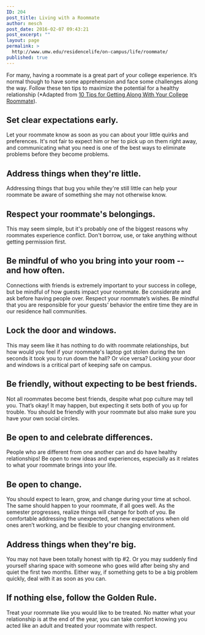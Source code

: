 ```yaml
---
ID: 204
post_title: Living with a Roommate
author: mesch
post_date: 2016-02-07 09:43:21
post_excerpt: ""
layout: page
permalink: >
  http://www.umw.edu/residencelife/on-campus/life/roommate/
published: true
---
```

For many, having a roommate is a great part of your college experience. It’s normal though to have some apprehension and face some challenges along the way. Follow these ten tips to maximize the potential for a healthy relationship (*Adapted from <a href="http://collegelife.about.com/">10 Tips for Getting Along With Your College Roommate</a>).
<h2>Set clear expectations early.</h2>
Let your roommate know as soon as you can about your little quirks and preferences. It's not fair to expect him or her to pick up on them right away, and communicating what you need is one of the best ways to eliminate problems before they become problems.
<h2>Address things when they're little.</h2>
Addressing things that bug you while they're still little can help your roommate be aware of something she may not otherwise know.
<h2>Respect your roommate's belongings.</h2>
This may seem simple, but it's probably one of the biggest reasons why roommates experience conflict. Don't borrow, use, or take anything without getting permission first.
<h2>Be mindful of who you bring into your room -- and how often.</h2>
Connections with friends is extremely important to your success in college, but be mindful of how guests impact your roommate. Be considerate and ask before having people over. Respect your roommate’s wishes. Be mindful that you are responsible for your guests’ behavior the entire time they are in our residence hall communities.
<h2>Lock the door and windows.</h2>
This may seem like it has nothing to do with roommate relationships, but how would you feel if your roommate's laptop got stolen during the ten seconds it took you to run down the hall? Or vice versa? Locking your door and windows is a critical part of keeping safe on campus.
<h2>Be friendly, without expecting to be best friends.</h2>
Not all roommates become best friends, despite what pop culture may tell you. That’s okay! It may happen, but expecting it sets both of you up for trouble. You should be friendly with your roommate but also make sure you have your own social circles.
<h2>Be open to and celebrate differences.</h2>
People who are different from one another can and do have healthy relationships! Be open to new ideas and experiences, especially as it relates to what your roommate brings into your life.
<h2>Be open to change.</h2>
You should expect to learn, grow, and change during your time at school. The same should happen to your roommate, if all goes well. As the semester progresses, realize things will change for both of you. Be comfortable addressing the unexpected, set new expectations when old ones aren’t working, and be flexible to your changing environment.
<h2>Address things when they're big.</h2>
You may not have been totally honest with tip #2. Or you may suddenly find yourself sharing space with someone who goes wild after being shy and quiet the first two months. Either way, if something gets to be a big problem quickly, deal with it as soon as you can.
<h2>If nothing else, follow the Golden Rule.</h2>
Treat your roommate like you would like to be treated. No matter what your relationship is at the end of the year, you can take comfort knowing you acted like an adult and treated your roommate with respect.